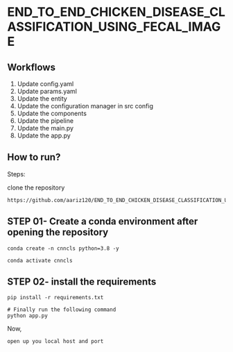 # END_TO_END_CHICKEN_DISEASE_CLASSIFICATION_USING_FECAL_IMAGE

## Workflows


   1. Update config.yaml
   2. Update params.yaml
   3. Update the entity
   4. Update the configuration manager in    src  config
   5. Update the components
   6. Update the pipeline
   7. Update the main.py
   8. Update the app.py

## How to run?

Steps:

clone the repository

```
https://github.com/aariz120/END_TO_END_CHICKEN_DISEASE_CLASSIFICATION_USING_FECAL_IMAGE.git
```

## STEP 01- Create a conda environment after opening the repository
```
conda create -n cnncls python=3.8 -y
```
```
conda activate cnncls
```

## STEP 02- install the requirements

```
pip install -r requirements.txt
```

```
# Finally run the following command
python app.py
```

Now,
```
open up you local host and port
```



